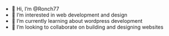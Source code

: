- 👋 Hi, I’m @Ronch77
- 👀 I’m interested in web development and design
- 🌱 I’m currently learning about wordpress development
- 💞️ I’m looking to collaborate on building and designing websites

<!---
Ronch77/Ronch77 is a ✨ special ✨ repository because its `README.md` (this file) appears on your GitHub profile.
You can click the Preview link to take a look at your changes.
--->
